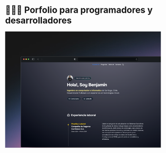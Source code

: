 # 👨🏻‍💻 Porfolio para programadores y desarrolladores

<div align="center">
<img src="./public/porfolio.png">
</a>
<p></p>
</div>